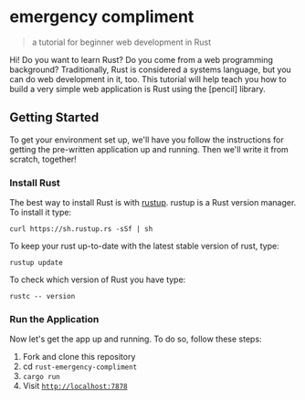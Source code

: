 # emergency compliment
> a tutorial for beginner web development in Rust

Hi! Do you want to learn Rust? Do you come from a web programming background?
Traditionally, Rust is considered a systems language, but you can do web development
in it, too. This tutorial will help teach you how to build a very simple web
application is Rust using the [pencil] library.

## Getting Started

To get your environment set up, we'll have you follow the instructions for
getting the pre-written application up and running. Then we'll write it from scratch,
together!

### Install Rust

The best way to install Rust is with [rustup](https://www.rustup.rs/). rustup is a Rust
version manager. To install it type:

```
curl https://sh.rustup.rs -sSf | sh
```

To keep your rust up-to-date with the latest stable version of rust,
type:

```
rustup update
```

To check which version of Rust you have type:

```
rustc -- version
```

### Run the Application

Now let's get the app up and running. To do so, follow these steps:

1. Fork and clone this repository
2. cd `rust-emergency-compliment`
3. `cargo run`
4. Visit [`http://localhost:7878`](http://localhost:7878)
